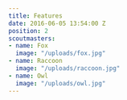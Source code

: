 ```yaml
---
title: Features
date: 2016-06-05 13:54:00 Z
position: 2
scoutmasters:
- name: Fox
  image: "/uploads/fox.jpg"
- name: Raccoon
  image: "/uploads/raccoon.jpg"
- name: Owl
  image: "/uploads/owl.jpg"
---
```



